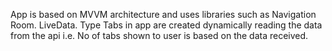 App is based on MVVM architecture and uses libraries such as Navigation Room. LiveData.
Type Tabs in app are created dynamically reading the data from the api i.e. No of tabs shown to user is based on the data received.
